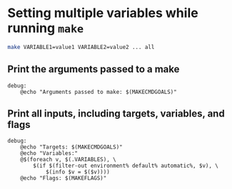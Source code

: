 # Setting multiple variables while running `make`

```bash
make VARIABLE1=value1 VARIABLE2=value2 ... all
```

## Print the arguments passed to a make

```make
debug:
    @echo "Arguments passed to make: $(MAKECMDGOALS)"
```

## Print all inputs, including targets, variables, and flags

```make
debug:
    @echo "Targets: $(MAKECMDGOALS)"
    @echo "Variables:"
    @$(foreach v, $(.VARIABLES), \
        $(if $(filter-out environment% default% automatic%, $v), \
            $(info $v = $($v))))
    @echo "Flags: $(MAKEFLAGS)"
```
